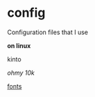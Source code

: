 # config

Configuration files that I use

**on linux**

kinto

*ohmy 10k*

[fonts](https://github.com/romkatv/powerlevel10k/blob/master/font.md)

